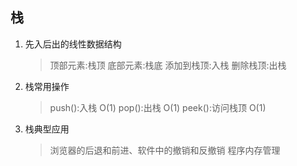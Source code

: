 ## 栈

1. 先入后出的线性数据结构
    > 顶部元素:栈顶
    > 底部元素:栈底
    > 添加到栈顶:入栈
    > 删除栈顶:出栈

2. 栈常用操作
    > push():入栈 O(1)
    > pop():出栈 O(1)
    > peek():访问栈顶 O(1)

3. 栈典型应用
    > 浏览器的后退和前进、软件中的撤销和反撤销
    > 程序内存管理